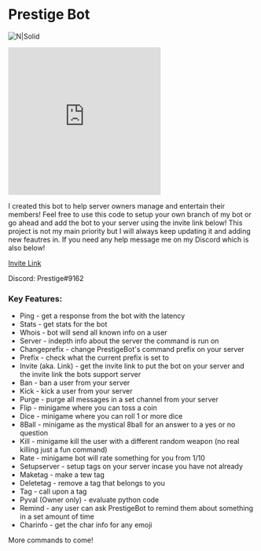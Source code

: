# Prestige Bot

![N|Solid](https://camo.githubusercontent.com/038f2a572f5794d309cac13100376f239dfe73e2/687474703a2f2f666f7274686562616467652e636f6d2f696d616765732f6261646765732f6d6164652d776974682d707974686f6e2e737667)

<iframe src="https://discordapp.com/api/guilds/365893884053553162/widget.png?style=banner2" width="310" height="300" allowtransparency="true" frameborder="0"></iframe>

I created this bot to help server owners manage and entertain their members! Feel free to use this code to setup your own branch of my bot or go ahead and add the bot to your server using the invite link below! This project is not my main priority but I will always keep updating it and adding new feautres in. If you need any help message me on my Discord which is also below!

[Invite Link](https://discordapp.com/oauth2/authorize?client_id=366268954882211840&scope=bot&permissions=2134207671)

Discord: Prestige#9162

### Key Features:
- Ping - get a response from the bot with the latency
- Stats - get stats for the bot
- Whois - bot will send all known info on a user
- Server - indepth info about the server the command is run on
- Changeprefix - change PrestigeBot's command prefix on your server
- Prefix - check what the current prefix is set to
- Invite (aka. Link) - get the invite link to put the bot on your server and the invite link the bots support server
- Ban - ban a user from your server
- Kick - kick a user from your server
- Purge - purge all messages in a set channel from your server
- Flip - minigame where you can toss a coin
- Dice - minigame where you can roll 1 or more dice
- 8Ball - minigame as the mystical 8ball for an answer to a yes or no question
- Kill - minigame kill the user with a different random weapon (no real killing just a fun command)
- Rate - minigame bot will rate something for you from 1/10
- Setupserver - setup tags on your server incase you have not already
- Maketag - make a tew tag
- Deletetag - remove a tag that belongs to you
- Tag - call upon a tag
- Pyval (Owner only) - evaluate python code
- Remind - any user can ask PrestigeBot to remind them about something in a set amount of time
- Charinfo - get the char info for any emoji

More commands to come!
